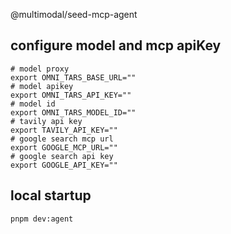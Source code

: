 @multimodal/seed-mcp-agent

## configure model and mcp apiKey

```
# model proxy
export OMNI_TARS_BASE_URL=""
# model apikey
export OMNI_TARS_API_KEY=""
# model id
export OMNI_TARS_MODEL_ID=""
# tavily api key
export TAVILY_API_KEY=""
# google search mcp url
export GOOGLE_MCP_URL=""
# google search api key
export GOOGLE_API_KEY=""
```

## local startup

```bash
pnpm dev:agent
```

